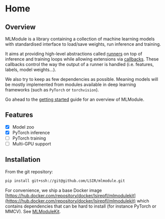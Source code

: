 # Home

## Overview

MLModule is a library containing a collection of machine learning models
with standardised interface to load/save weights, run inference and training.

It aims at providing high-level abstractions called [runners](references/runners.md)
on top of inference and training loops
while allowing extensions via [callbacks](references/callbacks.md).
These callbacks control the way the output of a runner is handled
(i.e. features, labels, model weights...).

We also try to keep as few dependencies as possible.
Meaning models will be mostly implemented from
modules available in deep learning frameworks (such as `PyTorch` or `torchvision`).

Go ahead to the [getting started](1-getting-started.md) guide for an overview of MLModule.

## Features

- [x] Model zoo
- [x] PyTorch inference
- [ ] PyTorch training
- [ ] Multi-GPU support

## Installation

From the git repository:

```bash
pip install git+ssh://git@github.com/LSIR/mlmodule.git
```

For convenience, we ship a base Docker image
[https://hub.docker.com/repository/docker/lsirepfl/mlmodulekit](https://hub.docker.com/repository/docker/lsirepfl/mlmodulekit)
which contains dependencies that can be hard to install (for instance PyTorch or MMCV). See [MLModuleKit](3-mlmodulekit.md).
